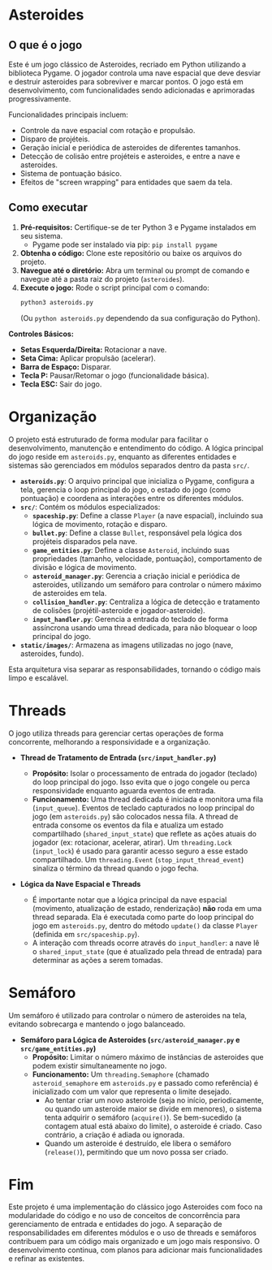# Asteroides

## O que é o jogo

Este é um jogo clássico de Asteroides, recriado em Python utilizando a biblioteca Pygame. O jogador controla uma nave espacial que deve desviar e destruir asteroides para sobreviver e marcar pontos. O jogo está em desenvolvimento, com funcionalidades sendo adicionadas e aprimoradas progressivamente.

Funcionalidades principais incluem:
- Controle da nave espacial com rotação e propulsão.
- Disparo de projéteis.
- Geração inicial e periódica de asteroides de diferentes tamanhos.
- Detecção de colisão entre projéteis e asteroides, e entre a nave e asteroides.
- Sistema de pontuação básico.
- Efeitos de "screen wrapping" para entidades que saem da tela.

## Como executar

1.  **Pré-requisitos:** Certifique-se de ter Python 3 e Pygame instalados em seu sistema.
    *   Pygame pode ser instalado via pip: `pip install pygame`
2.  **Obtenha o código:** Clone este repositório ou baixe os arquivos do projeto.
3.  **Navegue até o diretório:** Abra um terminal ou prompt de comando e navegue até a pasta raiz do projeto (`asteroides`).
4.  **Execute o jogo:** Rode o script principal com o comando:
    ```bash
    python3 asteroids.py
    ```
    (Ou `python asteroids.py` dependendo da sua configuração do Python).

**Controles Básicos:**
- **Setas Esquerda/Direita:** Rotacionar a nave.
- **Seta Cima:** Aplicar propulsão (acelerar).
- **Barra de Espaço:** Disparar.
- **Tecla P:** Pausar/Retomar o jogo (funcionalidade básica).
- **Tecla ESC:** Sair do jogo.

# Organização

O projeto está estruturado de forma modular para facilitar o desenvolvimento, manutenção e entendimento do código. A lógica principal do jogo reside em `asteroids.py`, enquanto as diferentes entidades e sistemas são gerenciados em módulos separados dentro da pasta `src/`.

*   **`asteroids.py`**: O arquivo principal que inicializa o Pygame, configura a tela, gerencia o loop principal do jogo, o estado do jogo (como pontuação) e coordena as interações entre os diferentes módulos.
*   **`src/`**: Contém os módulos especializados:
    *   **`spaceship.py`**: Define a classe `Player` (a nave espacial), incluindo sua lógica de movimento, rotação e disparo.
    *   **`bullet.py`**: Define a classe `Bullet`, responsável pela lógica dos projéteis disparados pela nave.
    *   **`game_entities.py`**: Define a classe `Asteroid`, incluindo suas propriedades (tamanho, velocidade, pontuação), comportamento de divisão e lógica de movimento.
    *   **`asteroid_manager.py`**: Gerencia a criação inicial e periódica de asteroides, utilizando um semáforo para controlar o número máximo de asteroides em tela.
    *   **`collision_handler.py`**: Centraliza a lógica de detecção e tratamento de colisões (projétil-asteroide e jogador-asteroide).
    *   **`input_handler.py`**: Gerencia a entrada do teclado de forma assíncrona usando uma thread dedicada, para não bloquear o loop principal do jogo.
*   **`static/images/`**: Armazena as imagens utilizadas no jogo (nave, asteroides, fundo).

Esta arquitetura visa separar as responsabilidades, tornando o código mais limpo e escalável.

# Threads

O jogo utiliza threads para gerenciar certas operações de forma concorrente, melhorando a responsividade e a organização.

*   **Thread de Tratamento de Entrada (`src/input_handler.py`)**
    - **Propósito:** Isolar o processamento de entrada do jogador (teclado) do loop principal do jogo. Isso evita que o jogo congele ou perca responsividade enquanto aguarda eventos de entrada.
    - **Funcionamento:** Uma thread dedicada é iniciada e monitora uma fila (`input_queue`). Eventos de teclado capturados no loop principal do jogo (em `asteroids.py`) são colocados nessa fila. A thread de entrada consome os eventos da fila e atualiza um estado compartilhado (`shared_input_state`) que reflete as ações atuais do jogador (ex: rotacionar, acelerar, atirar). Um `threading.Lock` (`input_lock`) é usado para garantir acesso seguro a esse estado compartilhado. Um `threading.Event` (`stop_input_thread_event`) sinaliza o término da thread quando o jogo fecha.

*   **Lógica da Nave Espacial e Threads**
    - É importante notar que a lógica principal da nave espacial (movimento, atualização de estado, renderização) **não** roda em uma thread separada. Ela é executada como parte do loop principal do jogo em `asteroids.py`, dentro do método `update()` da classe `Player` (definida em `src/spaceship.py`).
    - A interação com threads ocorre através do `input_handler`: a nave lê o `shared_input_state` (que é atualizado pela thread de entrada) para determinar as ações a serem tomadas.

# Semáforo

Um semáforo é utilizado para controlar o número de asteroides na tela, evitando sobrecarga e mantendo o jogo balanceado.

*   **Semáforo para Lógica de Asteroides (`src/asteroid_manager.py` e `src/game_entities.py`)**
    - **Propósito:** Limitar o número máximo de instâncias de asteroides que podem existir simultaneamente no jogo.
    - **Funcionamento:** Um `threading.Semaphore` (chamado `asteroid_semaphore` em `asteroids.py` e passado como referência) é inicializado com um valor que representa o limite desejado. 
        - Ao tentar criar um novo asteroide (seja no início, periodicamente, ou quando um asteroide maior se divide em menores), o sistema tenta adquirir o semáforo (`acquire()`). Se bem-sucedido (a contagem atual está abaixo do limite), o asteroide é criado. Caso contrário, a criação é adiada ou ignorada.
        - Quando um asteroide é destruído, ele libera o semáforo (`release()`), permitindo que um novo possa ser criado.

# Fim

Este projeto é uma implementação do clássico jogo Asteroides com foco na modularidade do código e no uso de conceitos de concorrência para gerenciamento de entrada e entidades do jogo. A separação de responsabilidades em diferentes módulos e o uso de threads e semáforos contribuem para um código mais organizado e um jogo mais responsivo. O desenvolvimento continua, com planos para adicionar mais funcionalidades e refinar as existentes.
